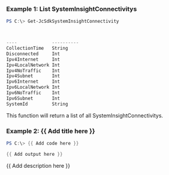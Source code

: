 ### Example 1: List SystemInsightConnectivitys
```powershell
PS C:\> Get-JcSdkSystemInsightConnectivity



----             ----------
CollectionTime   String
Disconnected     Int
Ipv4Internet     Int
Ipv4LocalNetwork Int
Ipv4NoTraffic    Int
Ipv4Subnet       Int
Ipv6Internet     Int
Ipv6LocalNetwork Int
Ipv6NoTraffic    Int
Ipv6Subnet       Int
SystemId         String


```

This function will return a list of all SystemInsightConnectivitys.

### Example 2: {{ Add title here }}
```powershell
PS C:\> {{ Add code here }}

{{ Add output here }}
```

{{ Add description here }}

